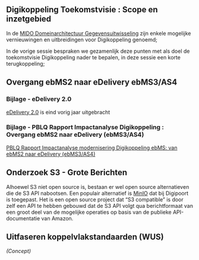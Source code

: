 
## Digikoppeling Toekomstvisie : Scope en inzetgebied

In de [MIDO Domeinarchitectuur Gegevensuitwisseling](https://github.com/MinBZK/gdi-gegevensuitwisseling) zijn enkele mogelijke vernieuwingen en uitbreidingen voor Digikoppeling genoemd;

In de vorige sessie bespraken we gezamenlijk deze punten met als doel de toekomstvisie Digikoppeling nader te bepalen, in deze sessie een korte terugkoppeling;


## Overgang ebMS2 naar eDelivery ebMS3/AS4

### Bijlage - eDelivery 2.0
[eDelivery 2.0](https://ec.europa.eu/digital-building-blocks/sites/pages/viewpage.action?pageId=848625744) is eind vorig jaar uitgebracht


### Bijlage - PBLQ Rapport Impactanalyse Digikoppeling : Overgang ebMS2 naar eDelivery (ebMS3/AS4)

[PBLQ Rapport Impactanalyse modernisering Digikoppeling ebMS: 
van ebMS2 naar eDelivery (ebMS3/AS4)](https://github.com/Logius-standaarden/Overleg/blob/main/Digikoppeling/2024-03-06/Rapport%20Impactanalyse%20modernisering%20Digikoppeling%20ebMS%20-%20v1.1%20definitief%2019%20januari%202024.pdf)

## Onderzoek S3 - Grote Berichten

Alhoewel S3 niet open source is, bestaan er wel open source alternatieven die de S3 API nabootsen. Een populair alternatief is [MinIO](https://github.com/minio/minio) dat bij Digipoort is toegepast. Het is een open source project dat “S3 compatible” is door zelf een API te hebben gebouwd dat de S3 API volgt qua berichtformaat van een groot deel van de mogelijke operaties op basis van de publieke API-documentatie van Amazon.

## Uitfaseren koppelvlakstandaarden (WUS)

_(Concept)_



